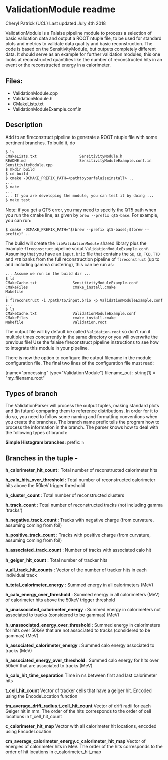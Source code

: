 # ValidationModule readme


Cheryl Patrick (UCL)
Last updated July 4th 2018

ValidationModule  is a Falaise pipeline module to process a selection of basic validation data and output a ROOT ntuple file, to be used for standard plots and metrics to validate data quality and basic reconstruction. The code is based on the SensitivityModule, but outputs completely different data. It should serve as an example for further validation modules; this one looks at reconstructed quantities like the number of reconstructed hits in an event or the reconstructed energy in a calorimeter.

## Files:

- ValidationModule.cpp
- ValidationModule.h
- CMakeLists.txt
- ValidationModuleExample.conf.in


## Description

Add to an flreconstruct pipeline to generate a ROOT ntuple file with some pertinent branches. To build it, do

``` console
$ ls
CMakeLists.txt                   SensitivityModule.h
README.md                        SensitivityModuleExample.conf.in
SensitivityModule.cpp
$ mkdir build
$ cd build
$ cmake -DCMAKE_PREFIX_PATH=<pathtoyourfalaiseinstall> ..
...
$ make
...
... If you are developing the module, you can test it by doing ...
$ make test
```

Note: if you get a QT5 error, you may need to specify the QT5 path when you run the cmake line, as given by `brew --prefix qt5-base`. For example, you can run:
``` console
$ cmake -DCMAKE_PREFIX_PATH="$(brew --prefix qt5-base);$(brew --prefix)" ..
``` 

The build will create the `libValidationModule` shared library plus the example `flreconstruct` pipeline
script `ValidationModuleExample.conf`. Assuming that you have an `input.brio` file that contains
the `SD`, `CD`, `TCD`, `TTD` and `PTD` banks from the full reconstruction pipeline of `flreconstruct`
(up to and including gamma clustering), this can be run as:

``` console
... Assume we run in the build dir ...
$ ls
CMakeCache.txt                SensitivityModuleExample.conf
CMakeFiles                    cmake_install.cmake
Makefile
...
$ flreconstruct -i /path/to/input.brio -p ValidationModuleExample.conf
...
$ ls
CMakeCache.txt                ValidationModuleExample.conf
CMakeFiles                    cmake_install.cmake
Makefile                      Validation.root
```

The output file will by default be called `Validation.root` so don’t run it multiple times concurrently in the same directory
or you will overwrite the previous file! Use the falaise flreconstruct pipeline instructions to see how to integrate this module in your pipeline.

There is now the option to configure the output filename in the module configuration file.
The final two lines of the configuration file must read:

[name="processing" type="ValidationModule"]
filename_out : string[1] = "my_filename.root"

## Types of branch

The ValidationParser will process the output tuples, making standard plots and (in future) comparing them to reference distributions. In order for it to do so, you need to follow some naming and formatting conventions when you create the branches. The branch name prefix tells the program how to process the information in the branch. The parser knows how to deal with the following types of branch:

**Simple Histogram branches:** prefix: `h`


## Branches in the tuple -

**h_calorimeter_hit_count** : Total number of reconstructed calorimeter hits

**h_calo_hits_over_threshold** : Total number of reconstructed calorimeter hits above the 50keV trigger threshold

**h_cluster_count** : Total number of reconstructed clusters

**h_track_count** : Total number of reconstructed tracks (not including gamma 'tracks')

**h_negative_track_count** : Tracks with negative charge (from curvature, assuming coming from foil)

**h_positive_track_count** : Tracks with positive charge (from curvature, assuming coming from foil)

**h_associated_track_count** : Number of tracks with associated calo hit

**h_geiger_hit_count** : Total number of tracker hits

**v_all_track_hit_counts** : Vector of the number of tracker hits in each individual track

**h_total_calorimeter_energy** : Summed energy in all calorimeters (MeV)

**h_calo_energy_over_threshold** : Summed energy in all calorimeters (MeV) of calorimeter hits above the 50keV trigger threshold

**h_unassociated_calorimeter_energy** : Summed energy in calorimeters not associated to tracks (considered to be gammas) (MeV)

**h_unassociated_energy_over_threshold** : Summed energy in calorimeters for hits over 50keV that are not associated to tracks (considered to be gammas) (MeV)

**h_associated_calorimeter_energy** : Summed calo energy associated to tracks (MeV)

**h_associated_energy_over_threshold** : Summed calo energy for hits over 50keV that are associated to tracks (MeV)

**h_calo_hit_time_separation** Time in ns between first and last calorimeter hits

**t_cell_hit_count** Vector of tracker cells that have a geiger hit. Encoded using the EncodeLocation function

**tm_average_drift_radius.t_cell_hit_count** Vector of drift radii for each Geiger hit in mm. The order of the hits corresponds to the order of cell locations in t_cell_hit_count

**c_calorimeter_hit_map** Vector with all calorimeter hit locations, encoded using EncodeLocation

**cm_average_calorimeter_energy.c_calorimeter_hit_map** Vector of energies of calorimeter hits in MeV. The order of the hits corresponds to the order of hit locations in c_calorimeter_hit_map
